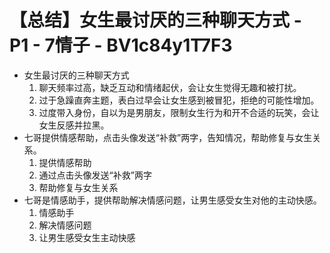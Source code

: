 # 【总结】女生最讨厌的三种聊天方式 - P1 - 7情子 - BV1c84y1T7F3

-   女生最讨厌的三种聊天方式
    1.  聊天频率过高，缺乏互动和情绪起伏，会让女生觉得无趣和被打扰。
    2.  过于急躁直奔主题，表白过早会让女生感到被冒犯，拒绝的可能性增加。
    3.  过度带入身份，自以为是男朋友，限制女生行为和开不合适的玩笑，会让女生反感并拉黑。
-   七哥提供情感帮助，点击头像发送“补救”两字，告知情况，帮助修复与女生关系。
    1.  提供情感帮助
    2.  通过点击头像发送“补救”两字
    3.  帮助修复与女生关系
-   七哥是情感助手，提供帮助解决情感问题，让男生感受女生对他的主动快感。
    1.  情感助手
    2.  解决情感问题
    3.  让男生感受女生主动快感